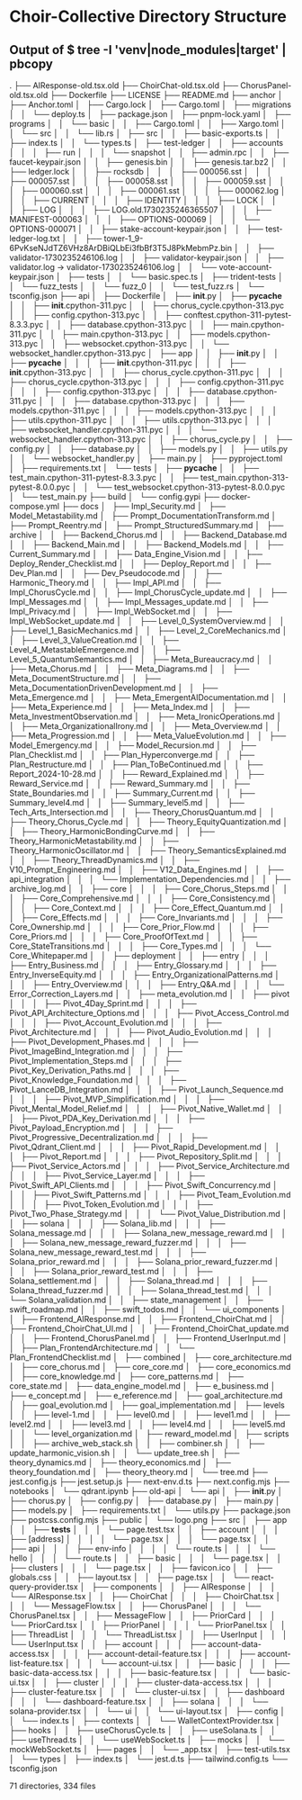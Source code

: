 # Choir-Collective Directory Structure
## Output of $ tree -I 'venv|node_modules|target' | pbcopy

.
├── AIResponse-old.tsx.old
├── ChoirChat-old.tsx.old
├── ChorusPanel-old.tsx.old
├── Dockerfile
├── LICENSE
├── README.md
├── anchor
│   ├── Anchor.toml
│   ├── Cargo.lock
│   ├── Cargo.toml
│   ├── migrations
│   │   └── deploy.ts
│   ├── package.json
│   ├── pnpm-lock.yaml
│   ├── programs
│   │   └── basic
│   │       ├── Cargo.toml
│   │       ├── Xargo.toml
│   │       └── src
│   │           └── lib.rs
│   ├── src
│   │   ├── basic-exports.ts
│   │   ├── index.ts
│   │   └── types.ts
│   ├── test-ledger
│   │   ├── accounts
│   │   │   ├── run
│   │   │   └── snapshot
│   │   ├── admin.rpc
│   │   ├── faucet-keypair.json
│   │   ├── genesis.bin
│   │   ├── genesis.tar.bz2
│   │   ├── ledger.lock
│   │   ├── rocksdb
│   │   │   ├── 000056.sst
│   │   │   ├── 000057.sst
│   │   │   ├── 000058.sst
│   │   │   ├── 000059.sst
│   │   │   ├── 000060.sst
│   │   │   ├── 000061.sst
│   │   │   ├── 000062.log
│   │   │   ├── CURRENT
│   │   │   ├── IDENTITY
│   │   │   ├── LOCK
│   │   │   ├── LOG
│   │   │   ├── LOG.old.1730235246365507
│   │   │   ├── MANIFEST-000063
│   │   │   ├── OPTIONS-000069
│   │   │   └── OPTIONS-000071
│   │   ├── stake-account-keypair.json
│   │   ├── test-ledger-log.txt
│   │   ├── tower-1_9-6PvKseNJdTZ6VHz8ArDBiQLbEi3fbBf3T5J8PkMebmPz.bin
│   │   ├── validator-1730235246106.log
│   │   ├── validator-keypair.json
│   │   ├── validator.log -> validator-1730235246106.log
│   │   └── vote-account-keypair.json
│   ├── tests
│   │   └── basic.spec.ts
│   ├── trident-tests
│   │   └── fuzz_tests
│   │       └── fuzz_0
│   │           └── test_fuzz.rs
│   └── tsconfig.json
├── api
│   ├── Dockerfile
│   ├── __init__.py
│   ├── __pycache__
│   │   ├── __init__.cpython-311.pyc
│   │   ├── chorus_cycle.cpython-313.pyc
│   │   ├── config.cpython-313.pyc
│   │   ├── conftest.cpython-311-pytest-8.3.3.pyc
│   │   ├── database.cpython-313.pyc
│   │   ├── main.cpython-311.pyc
│   │   ├── main.cpython-313.pyc
│   │   ├── models.cpython-313.pyc
│   │   ├── websocket.cpython-313.pyc
│   │   └── websocket_handler.cpython-313.pyc
│   ├── app
│   │   ├── __init__.py
│   │   ├── __pycache__
│   │   │   ├── __init__.cpython-311.pyc
│   │   │   ├── __init__.cpython-313.pyc
│   │   │   ├── chorus_cycle.cpython-311.pyc
│   │   │   ├── chorus_cycle.cpython-313.pyc
│   │   │   ├── config.cpython-311.pyc
│   │   │   ├── config.cpython-313.pyc
│   │   │   ├── database.cpython-311.pyc
│   │   │   ├── database.cpython-313.pyc
│   │   │   ├── models.cpython-311.pyc
│   │   │   ├── models.cpython-313.pyc
│   │   │   ├── utils.cpython-311.pyc
│   │   │   ├── utils.cpython-313.pyc
│   │   │   ├── websocket_handler.cpython-311.pyc
│   │   │   └── websocket_handler.cpython-313.pyc
│   │   ├── chorus_cycle.py
│   │   ├── config.py
│   │   ├── database.py
│   │   ├── models.py
│   │   ├── utils.py
│   │   └── websocket_handler.py
│   ├── main.py
│   ├── pyproject.toml
│   ├── requirements.txt
│   └── tests
│       ├── __pycache__
│       │   ├── test_main.cpython-311-pytest-8.3.3.pyc
│       │   ├── test_main.cpython-313-pytest-8.0.0.pyc
│       │   └── test_websocket.cpython-313-pytest-8.0.0.pyc
│       └── test_main.py
├── build
│   └── config.gypi
├── docker-compose.yml
├── docs
│   ├── Impl_Security.md
│   ├── Model_Metastability.md
│   ├── Prompt_DocumentationTransform.md
│   ├── Prompt_Reentry.md
│   ├── Prompt_StructuredSummary.md
│   ├── archive
│   │   ├── Backend_Chorus.md
│   │   ├── Backend_Database.md
│   │   ├── Backend_Main.md
│   │   ├── Backend_Models.md
│   │   ├── Current_Summary.md
│   │   ├── Data_Engine_Vision.md
│   │   ├── Deploy_Render_Checklist.md
│   │   ├── Deploy_Report.md
│   │   ├── Dev_Plan.md
│   │   ├── Dev_Pseudocode.md
│   │   ├── Harmonic_Theory.md
│   │   ├── Impl_API.md
│   │   ├── Impl_ChorusCycle.md
│   │   ├── Impl_ChorusCycle_update.md
│   │   ├── Impl_Messages.md
│   │   ├── Impl_Messages_update.md
│   │   ├── Impl_Privacy.md
│   │   ├── Impl_WebSocket.md
│   │   ├── Impl_WebSocket_update.md
│   │   ├── Level_0_SystemOverview.md
│   │   ├── Level_1_BasicMechanics.md
│   │   ├── Level_2_CoreMechanics.md
│   │   ├── Level_3_ValueCreation.md
│   │   ├── Level_4_MetastableEmergence.md
│   │   ├── Level_5_QuantumSemantics.md
│   │   ├── Meta_Bureaucracy.md
│   │   ├── Meta_Chorus.md
│   │   ├── Meta_Diagrams.md
│   │   ├── Meta_DocumentStructure.md
│   │   ├── Meta_DocumentationDrivenDevelopment.md
│   │   ├── Meta_Emergence.md
│   │   ├── Meta_EmergentAIDocumentation.md
│   │   ├── Meta_Experience.md
│   │   ├── Meta_Index.md
│   │   ├── Meta_InvestmentObservation.md
│   │   ├── Meta_IronicOperations.md
│   │   ├── Meta_OrganizationalIrony.md
│   │   ├── Meta_Overview.md
│   │   ├── Meta_Progression.md
│   │   ├── Meta_ValueEvolution.md
│   │   ├── Model_Emergency.md
│   │   ├── Model_Recursion.md
│   │   ├── Plan_Checklist.md
│   │   ├── Plan_Hyperconverge.md
│   │   ├── Plan_Restructure.md
│   │   ├── Plan_ToBeContinued.md
│   │   ├── Report_2024-10-28.md
│   │   ├── Reward_Explained.md
│   │   ├── Reward_Service.md
│   │   ├── Reward_Summary.md
│   │   ├── State_Boundaries.md
│   │   ├── Summary_Current.md
│   │   ├── Summary_level4.md
│   │   ├── Summary_level5.md
│   │   ├── Tech_Arts_Intersection.md
│   │   ├── Theory_ChorusQuantum.md
│   │   ├── Theory_Chorus_Cycle.md
│   │   ├── Theory_EquityQuantization.md
│   │   ├── Theory_HarmonicBondingCurve.md
│   │   ├── Theory_HarmonicMetastability.md
│   │   ├── Theory_HarmonicOscillator.md
│   │   ├── Theory_SemanticsExplained.md
│   │   ├── Theory_ThreadDynamics.md
│   │   ├── V10_Prompt_Engineering.md
│   │   ├── V12_Data_Engines.md
│   │   ├── api_integration
│   │   │   └── Implementation_Dependencies.md
│   │   ├── archive_log.md
│   │   ├── core
│   │   │   ├── Core_Chorus_Steps.md
│   │   │   ├── Core_Comprehensive.md
│   │   │   ├── Core_Consistency.md
│   │   │   ├── Core_Context.md
│   │   │   ├── Core_Effect_Quantum.md
│   │   │   ├── Core_Effects.md
│   │   │   ├── Core_Invariants.md
│   │   │   ├── Core_Ownership.md
│   │   │   ├── Core_Prior_Flow.md
│   │   │   ├── Core_Priors.md
│   │   │   ├── Core_ProofOfText.md
│   │   │   ├── Core_StateTransitions.md
│   │   │   ├── Core_Types.md
│   │   │   └── Core_Whitepaper.md
│   │   ├── deployment
│   │   ├── entry
│   │   │   ├── Entry_Business.md
│   │   │   ├── Entry_Glossary.md
│   │   │   ├── Entry_InverseEquity.md
│   │   │   ├── Entry_OrganizationalPatterns.md
│   │   │   ├── Entry_Overview.md
│   │   │   ├── Entry_Q&A.md
│   │   │   └── Error_Correction_Layers.md
│   │   ├── meta_evolution.md
│   │   ├── pivot
│   │   │   ├── Pivot_4Day_Sprint.md
│   │   │   ├── Pivot_API_Architecture_Options.md
│   │   │   ├── Pivot_Access_Control.md
│   │   │   ├── Pivot_Account_Evolution.md
│   │   │   ├── Pivot_Architecture.md
│   │   │   ├── Pivot_Audio_Evolution.md
│   │   │   ├── Pivot_Development_Phases.md
│   │   │   ├── Pivot_ImageBind_Integration.md
│   │   │   ├── Pivot_Implementation_Steps.md
│   │   │   ├── Pivot_Key_Derivation_Paths.md
│   │   │   ├── Pivot_Knowledge_Foundation.md
│   │   │   ├── Pivot_LanceDB_Integration.md
│   │   │   ├── Pivot_Launch_Sequence.md
│   │   │   ├── Pivot_MVP_Simplification.md
│   │   │   ├── Pivot_Mental_Model_Relief.md
│   │   │   ├── Pivot_Native_Wallet.md
│   │   │   ├── Pivot_PDA_Key_Derivation.md
│   │   │   ├── Pivot_Payload_Encryption.md
│   │   │   ├── Pivot_Progressive_Decentralization.md
│   │   │   ├── Pivot_Qdrant_Client.md
│   │   │   ├── Pivot_Rapid_Development.md
│   │   │   ├── Pivot_Report.md
│   │   │   ├── Pivot_Repository_Split.md
│   │   │   ├── Pivot_Service_Actors.md
│   │   │   ├── Pivot_Service_Architecture.md
│   │   │   ├── Pivot_Service_Layer.md
│   │   │   ├── Pivot_Swift_API_Clients.md
│   │   │   ├── Pivot_Swift_Concurrency.md
│   │   │   ├── Pivot_Swift_Patterns.md
│   │   │   ├── Pivot_Team_Evolution.md
│   │   │   ├── Pivot_Token_Evolution.md
│   │   │   ├── Pivot_Two_Phase_Strategy.md
│   │   │   └── Pivot_Value_Distribution.md
│   │   ├── solana
│   │   │   ├── Solana_lib.md
│   │   │   ├── Solana_message.md
│   │   │   ├── Solana_new_message_reward.md
│   │   │   ├── Solana_new_message_reward_fuzzer.md
│   │   │   ├── Solana_new_message_reward_test.md
│   │   │   ├── Solana_prior_reward.md
│   │   │   ├── Solana_prior_reward_fuzzer.md
│   │   │   ├── Solana_prior_reward_test.md
│   │   │   ├── Solana_settlement.md
│   │   │   ├── Solana_thread.md
│   │   │   ├── Solana_thread_fuzzer.md
│   │   │   ├── Solana_thread_test.md
│   │   │   └── Solana_validation.md
│   │   ├── state_management
│   │   ├── swift_roadmap.md
│   │   ├── swift_todos.md
│   │   └── ui_components
│   │       ├── Frontend_AIResponse.md
│   │       ├── Frontend_ChoirChat.md
│   │       ├── Frontend_ChoirChat_UI.md
│   │       ├── Frontend_ChoirChat_update.md
│   │       ├── Frontend_ChorusPanel.md
│   │       ├── Frontend_UserInput.md
│   │       ├── Plan_FrontendArchitecture.md
│   │       └── Plan_FrontendChecklist.md
│   ├── combined
│   ├── core_architecture.md
│   ├── core_chorus.md
│   ├── core_core.md
│   ├── core_economics.md
│   ├── core_knowledge.md
│   ├── core_patterns.md
│   ├── core_state.md
│   ├── data_engine_model.md
│   ├── e_business.md
│   ├── e_concept.md
│   ├── e_reference.md
│   ├── goal_architecture.md
│   ├── goal_evolution.md
│   ├── goal_implementation.md
│   ├── levels
│   │   ├── level-1.md
│   │   ├── level0.md
│   │   ├── level1.md
│   │   ├── level2.md
│   │   ├── level3.md
│   │   ├── level4.md
│   │   ├── level5.md
│   │   └── level_organization.md
│   ├── reward_model.md
│   ├── scripts
│   │   ├── archive_web_stack.sh
│   │   ├── combiner.sh
│   │   ├── update_harmonic_vision.sh
│   │   └── update_tree.sh
│   ├── theory_dynamics.md
│   ├── theory_economics.md
│   ├── theory_foundation.md
│   ├── theory_theory.md
│   └── tree.md
├── jest.config.js
├── jest.setup.js
├── next-env.d.ts
├── next.config.mjs
├── notebooks
│   └── qdrant.ipynb
├── old-api
│   └── api
│       ├── __init__.py
│       ├── chorus.py
│       ├── config.py
│       ├── database.py
│       ├── main.py
│       ├── models.py
│       ├── requirements.txt
│       └── utils.py
├── package.json
├── postcss.config.mjs
├── public
│   └── logo.png
├── src
│   ├── app
│   │   ├── __tests__
│   │   │   └── page.test.tsx
│   │   ├── account
│   │   │   ├── [address]
│   │   │   │   └── page.tsx
│   │   │   └── page.tsx
│   │   ├── api
│   │   │   ├── env-info
│   │   │   │   └── route.ts
│   │   │   └── hello
│   │   │       └── route.ts
│   │   ├── basic
│   │   │   └── page.tsx
│   │   ├── clusters
│   │   │   └── page.tsx
│   │   ├── favicon.ico
│   │   ├── globals.css
│   │   ├── layout.tsx
│   │   ├── page.tsx
│   │   └── react-query-provider.tsx
│   ├── components
│   │   ├── AIResponse
│   │   │   └── AIResponse.tsx
│   │   ├── ChoirChat
│   │   │   ├── ChoirChat.tsx
│   │   │   └── MessageFlow.tsx
│   │   ├── ChorusPanel
│   │   │   └── ChorusPanel.tsx
│   │   ├── MessageFlow
│   │   ├── PriorCard
│   │   │   └── PriorCard.tsx
│   │   ├── PriorPanel
│   │   │   └── PriorPanel.tsx
│   │   ├── ThreadList
│   │   │   └── ThreadList.tsx
│   │   ├── UserInput
│   │   │   └── UserInput.tsx
│   │   ├── account
│   │   │   ├── account-data-access.tsx
│   │   │   ├── account-detail-feature.tsx
│   │   │   ├── account-list-feature.tsx
│   │   │   └── account-ui.tsx
│   │   ├── basic
│   │   │   ├── basic-data-access.tsx
│   │   │   ├── basic-feature.tsx
│   │   │   └── basic-ui.tsx
│   │   ├── cluster
│   │   │   ├── cluster-data-access.tsx
│   │   │   ├── cluster-feature.tsx
│   │   │   └── cluster-ui.tsx
│   │   ├── dashboard
│   │   │   └── dashboard-feature.tsx
│   │   ├── solana
│   │   │   └── solana-provider.tsx
│   │   └── ui
│   │       └── ui-layout.tsx
│   ├── config
│   │   └── index.ts
│   ├── contexts
│   │   └── WalletContextProvider.tsx
│   ├── hooks
│   │   ├── useChorusCycle.ts
│   │   ├── useSolana.ts
│   │   ├── useThread.ts
│   │   └── useWebSocket.ts
│   ├── mocks
│   │   └── mockWebSocket.ts
│   ├── pages
│   │   └── _app.tsx
│   ├── test-utils.tsx
│   └── types
│       ├── index.ts
│       └── jest.d.ts
├── tailwind.config.ts
└── tsconfig.json

71 directories, 334 files
